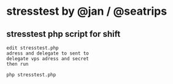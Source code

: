 # stresstest by @jan / @seatrips

## stresstest php script for shift
```
edit stresstest.php
adress and delegate to sent to
delegate vps adress and secret 
then run
```
```
php stresstest.php
```
